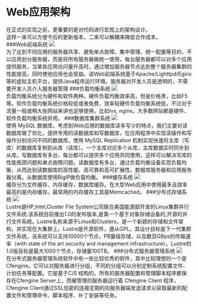 Web应用架构
======
在正式的实现之前，更重要的是对代码进行宏观上的架构设计。<br>这样一来可以方便今后的更新版本，二来可以解耦来降低合作成本。<br>
###Web前端系统
![](http://img.blog.csdn.net/20140510171955375?watermark/2/text/aHR0cDovL2Jsb2cuY3Nkbi5uZXQvZGluZ2xhbmdfMjAwOQ==/font/5a6L5L2T/fontsize/400/fill/I0JBQkFCMA==/dissolve/70/gravity/SouthEast)
<br>为了达到不同应用的服务器共享、避免单点故障、集中管理、统一配置等目的，不以应用划分服务器，而是将所有服务器做统一使用，每台服务器都可以对多个应用提供服务，当某些应用访问量升高时，通过增加服务器节点达到整个服务器集群的性能提高，同时使他应用也会受益。该Web前端系统基于Apache/Lighttpd/Eginx等的虚拟主机平台，提供Java程序运行环境。服务器对开发人员是透明的，不需要开发人员介入服务器管理
###负载均衡系统
![](http://img.blog.csdn.net/20140510172018390?watermark/2/text/aHR0cDovL2Jsb2cuY3Nkbi5uZXQvZGluZ2xhbmdfMjAwOQ==/font/5a6L5L2T/fontsize/400/fill/I0JBQkFCMA==/dissolve/70/gravity/SouthEast)
<br>负载均衡系统分为硬件和软件两种。硬件负载均衡效率高，但是价格贵，比如F5等。软件负载均衡系统价格较低或者免费，效率较硬件负载均衡系统低，不过对于流量一般或稍大些网站来讲也足够使用，比如lvs, nginx。大多数网站都是硬件、软件负载均衡系统并用。
###数据库集群系统
![](http://img.blog.csdn.net/20140510172038218?watermark/2/text/aHR0cDovL2Jsb2cuY3Nkbi5uZXQvZGluZ2xhbmdfMjAwOQ==/font/5a6L5L2T/fontsize/400/fill/I0JBQkFCMA==/dissolve/70/gravity/SouthEast)
<br>使用 MySQL 数据库，考虑到Web应用的数据库读多写少的特点，我们主要对读数据库做了优化，提供专用的读数据库和写数据库，在应用程序中实现读操作和写操作分别访问不同的数据库。使用 MySQL Replication 机制实现快速将主库（写库）的数据库复制到从库（读库）。一个主库对应多个从库，主库数据实时同步到从库。写数据库有多台，每台都可以提供多个应用共同使用，这样可以解决写库的性能瓶颈问题和单点故障问题。读数据库有多台，通过负载均衡设备实现负载均衡，从而达到读数据库的高性能、高可靠和高可扩展性。数据库服务器和应用服务器分离。从数据库使用BigIP做负载均衡。
###缓存系统
![](http://img.blog.csdn.net/20140510172056171?watermark/2/text/aHR0cDovL2Jsb2cuY3Nkbi5uZXQvZGluZ2xhbmdfMjAwOQ==/font/5a6L5L2T/fontsize/400/fill/I0JBQkFCMA==/dissolve/70/gravity/SouthEast)
<br>缓存分为文件缓存、内存缓存、数据库缓存。在大型Web应用中使用最多且效率最高的是内存缓存。最常用的内存缓存工具是Memcached。
###分布式存储系统
![](http://img.blog.csdn.net/20140510172110640?watermark/2/text/aHR0cDovL2Jsb2cuY3Nkbi5uZXQvZGluZ2xhbmdfMjAwOQ==/font/5a6L5L2T/fontsize/400/fill/I0JBQkFCMA==/dissolve/70/gravity/SouthEast)
<br>Lustre是HP,Intel,Cluster File System公司联合美国能源部开发的Linux集群并行文件系统.该系统目前推出1.0的发布版本,是第一个基于对象存储设备的,开源的并行文件系统。Lustre名称来源于Linux和Clusters，是一个新颖的存储和文件架构，并实现在大集群上。Lustre是开源软件，遵从GPL。其设计目标是下一代集群文件系统，该系统可以支持10000个节点，PB量级存储，以及数百GBps的传输速率（with state of the art security and management infrastructure）。Lustre的1.0版目标是最大1000个节点，存储量100TB。
###分布式服务器管理系统
![](http://img.blog.csdn.net/20140510172123078?watermark/2/text/aHR0cDovL2Jsb2cuY3Nkbi5uZXQvZGluZ2xhbmdfMjAwOQ==/font/5a6L5L2T/fontsize/400/fill/I0JBQkFCMA==/dissolve/70/gravity/SouthEast)
<br>在分布式服务器管理系统软件中有一些比较优秀的软件，其中比较理想的一个是Cfengine。它可以对服务器进行分组，不同的分组可以分别定制系统配置文件、计划任务等配置。它是基于C/S 结构的，所有的服务器配置和管理脚本程序都保存在Cfengine Server上，而被管理的服务器运行着 Cfengine Client 程序，Cfengine Client通过SSL加密的连接定期的向服务器端发送请求以获取最新的配置文件和管理命令、脚本程序、补丁安装等任务。
